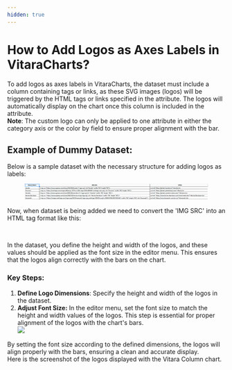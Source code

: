 ```yaml
---
hidden: true
---
```


# How to Add Logos as Axes Labels in VitaraCharts?

To add logos as axes labels in VitaraCharts, the dataset must include a column containing tags or links, as these SVG images (logos) will be triggered by the HTML tags or links specified in the attribute. The logos will automatically display on the chart once this column is included in the attribute.\
**Note**: The custom logo can only be applied to one attribute in either the category axis or the color by field to ensure proper alignment with the bar.

## **Example of Dummy Dataset:**

Below is a sample dataset with the necessary structure for adding logos as labels:

<figure><img src="../../.gitbook/assets/logo dataset.PNG" alt=""><figcaption></figcaption></figure>

Now, when dataset is being added we need to convert the 'IMG SRC' into an HTML tag format like this:

<figure><img src="https://lh7-rt.googleusercontent.com/docsz/AD_4nXcIi55B7PbHj1M6MU2iJryIGVIJjpSeyLkNLu1dEwFzBZmLod43-biHIvET1bWJ8R9HU21R5BLp_UaHbO_hVOaBZf6ssf8fCjhW3ImynoBG7x0nnMVIm1UstZOs-BdEFQYlk6PYUA?key=HG8zy91NAlh2msPjWJsC0g" alt=""><figcaption></figcaption></figure>

In the dataset, you define the height and width of the logos, and these values should be applied as the font size in the editor menu. This ensures that the logos align correctly with the bars on the chart.

### **Key Steps:**

1. **Define Logo Dimensions**: Specify the height and width of the logos in the dataset.
2. **Adjust Font Size:** In the editor menu, set the font size to match the height and width values of the logos. This step is essential for proper alignment of the logos with the chart's bars.\
   ![](https://lh7-rt.googleusercontent.com/docsz/AD_4nXfpjydpFGILWViaGJ_nt2A7b48EvS-x9S56jLoNkqOjYzFxg8J_fG6DJJhnXt8KmZMR11cT--qdQfTrhs5c8TtFhBXL1rYfJ0yGEDddm-VUZudaWV_R33n4vdQT1kWhOJkk2ht8cw?key=HG8zy91NAlh2msPjWJsC0g)

By setting the font size according to the defined dimensions, the logos will align properly with the bars, ensuring a clean and accurate display.\
Here is the screenshot of the logos displayed with the Vitara Column chart.

<figure><img src="https://lh7-rt.googleusercontent.com/docsz/AD_4nXfyYzpAD0JSF7z040R-P2gLwG8p3XHC-gUMyjemrqyeWWhKkKyGq5hQVGIE51lmNJD5nP2WW1naCnACCqlFUI1ZDkwp1tYXSeRxgXRT_32_y2hpxz28RShv-FaNdnh56kVwHQZ6yg?key=HG8zy91NAlh2msPjWJsC0g" alt=""><figcaption></figcaption></figure>
